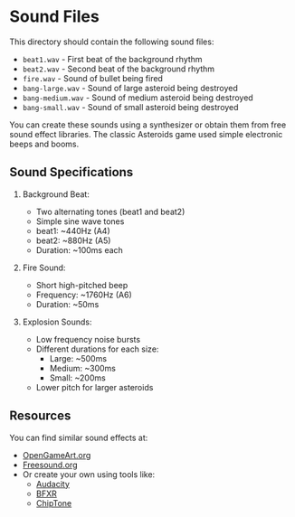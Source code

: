 # Sound Files

This directory should contain the following sound files:

- `beat1.wav` - First beat of the background rhythm
- `beat2.wav` - Second beat of the background rhythm
- `fire.wav` - Sound of bullet being fired
- `bang-large.wav` - Sound of large asteroid being destroyed
- `bang-medium.wav` - Sound of medium asteroid being destroyed
- `bang-small.wav` - Sound of small asteroid being destroyed

You can create these sounds using a synthesizer or obtain them from free sound effect libraries. The classic Asteroids game used simple electronic beeps and booms.

## Sound Specifications

1. Background Beat:
   - Two alternating tones (beat1 and beat2)
   - Simple sine wave tones
   - beat1: ~440Hz (A4)
   - beat2: ~880Hz (A5)
   - Duration: ~100ms each

2. Fire Sound:
   - Short high-pitched beep
   - Frequency: ~1760Hz (A6)
   - Duration: ~50ms

3. Explosion Sounds:
   - Low frequency noise bursts
   - Different durations for each size:
     - Large: ~500ms
     - Medium: ~300ms
     - Small: ~200ms
   - Lower pitch for larger asteroids

## Resources

You can find similar sound effects at:
- [OpenGameArt.org](https://opengameart.org/)
- [Freesound.org](https://freesound.org/)
- Or create your own using tools like:
  - [Audacity](https://www.audacityteam.org/)
  - [BFXR](https://www.bfxr.net/)
  - [ChipTone](https://sfbgames.itch.io/chiptone) 